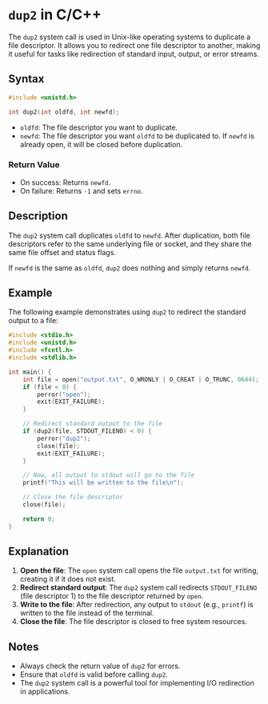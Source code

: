 # `dup2` in C/C++

The `dup2` system call is used in Unix-like operating systems to duplicate a file descriptor. It allows you to redirect one file descriptor to another, making it useful for tasks like redirection of standard input, output, or error streams.

## Syntax

```c
#include <unistd.h>

int dup2(int oldfd, int newfd);
```

- `oldfd`: The file descriptor you want to duplicate.
- `newfd`: The file descriptor you want `oldfd` to be duplicated to. If `newfd` is already open, it will be closed before duplication.

### Return Value
- On success: Returns `newfd`.
- On failure: Returns `-1` and sets `errno`.

## Description
The `dup2` system call duplicates `oldfd` to `newfd`. After duplication, both file descriptors refer to the same underlying file or socket, and they share the same file offset and status flags.

If `newfd` is the same as `oldfd`, `dup2` does nothing and simply returns `newfd`.

## Example
The following example demonstrates using `dup2` to redirect the standard output to a file:

```c
#include <stdio.h>
#include <unistd.h>
#include <fcntl.h>
#include <stdlib.h>

int main() {
    int file = open("output.txt", O_WRONLY | O_CREAT | O_TRUNC, 0644);
    if (file < 0) {
        perror("open");
        exit(EXIT_FAILURE);
    }

    // Redirect standard output to the file
    if (dup2(file, STDOUT_FILENO) < 0) {
        perror("dup2");
        close(file);
        exit(EXIT_FAILURE);
    }

    // Now, all output to stdout will go to the file
    printf("This will be written to the file\n");

    // Close the file descriptor
    close(file);

    return 0;
}
```

## Explanation
1. **Open the file**: The `open` system call opens the file `output.txt` for writing, creating it if it does not exist.
2. **Redirect standard output**: The `dup2` system call redirects `STDOUT_FILENO` (file descriptor 1) to the file descriptor returned by `open`.
3. **Write to the file**: After redirection, any output to `stdout` (e.g., `printf`) is written to the file instead of the terminal.
4. **Close the file**: The file descriptor is closed to free system resources.

## Notes
- Always check the return value of `dup2` for errors.
- Ensure that `oldfd` is valid before calling `dup2`.
- The `dup2` system call is a powerful tool for implementing I/O redirection in applications.
